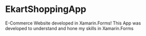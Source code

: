 # EkartShoppingApp
E-Commerce Website developed in Xamarin.Forms!
This App was developed to understand and hone my skills in Xamarin.Forms

